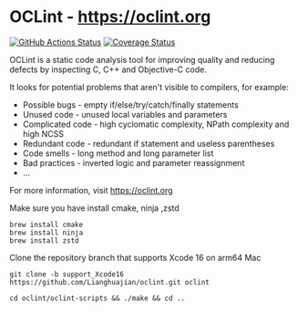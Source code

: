 # OCLint - https://oclint.org

[![GitHub Actions Status](https://github.com/oclint/oclint/workflows/Builds/badge.svg?branch=master)](https://github.com/oclint/oclint/actions) [![Coverage Status](https://coveralls.io/repos/github/oclint/oclint/badge.svg?branch=master)](https://coveralls.io/github/oclint/oclint?branch=master)

OCLint is a static code analysis tool for improving quality and reducing defects
by inspecting C, C++ and Objective-C code.

It looks for potential problems that aren't visible to compilers, for example:

* Possible bugs - empty if/else/try/catch/finally statements
* Unused code - unused local variables and parameters
* Complicated code - high cyclomatic complexity, NPath complexity and high NCSS
* Redundant code - redundant if statement and useless parentheses
* Code smells - long method and long parameter list
* Bad practices - inverted logic and parameter reassignment
* ...

For more information, visit https://oclint.org

Make sure you have install cmake, ninja ,zstd
```
brew install cmake
brew install ninja
brew install zstd
```

Clone the repository branch that supports Xcode 16 on arm64 Mac
```
git clone -b support_Xcode16 https://github.com/Lianghuajian/oclint.git oclint 

cd oclint/oclint-scripts && ./make && cd ..
```
